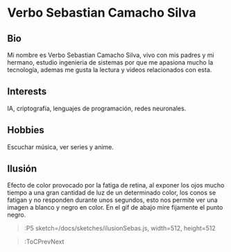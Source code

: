 # Verbo Sebastian Camacho Silva

## Bio
Mi nombre es Verbo Sebastian Camacho Silva, vivo con mis padres y mi hermano, estudio ingenieria de sistemas por que me apasiona mucho la tecnología, ademas me gusta la lectura y videos relacionados con esta.

## Interests
IA, criptografía, lenguajes de programación, redes neuronales.

## Hobbies
Escuchar música, ver series y anime.

## Ilusión
Efecto de color provocado por la fatiga de retina, al exponer los ojos mucho tiempo a una gran cantidad de luz de un determinado color, los conos se fatigan y no responden durante unos segundos, esto nos permite ver una imagen a blanco y negro en color.
En el gif de abajo mire fijamente el punto negro.

> :P5 sketch=/docs/sketches/ilusionSebas.js, width=512, height=512


> :ToCPrevNext